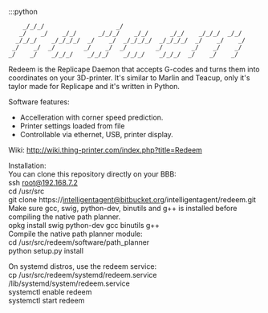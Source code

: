 :::python
                                                                     
        _/_/_/                    _/                                     
       _/    _/    _/_/      _/_/_/    _/_/      _/_/    _/_/_/  _/_/    
      _/_/_/    _/_/_/_/  _/    _/  _/_/_/_/  _/_/_/_/  _/    _/    _/   
     _/    _/  _/        _/    _/  _/        _/        _/    _/    _/    
    _/    _/    _/_/_/    _/_/_/    _/_/_/    _/_/_/  _/    _/    _/     


Redeem is the Replicape Daemon that accepts G-codes and turns them into coordinates on 
your 3D-printer. It's similar to Marlin and Teacup, only it's taylor made for Replicape and it's written in Python. 

Software features:  
- Accelleration with corner speed prediction.  
- Printer settings loaded from file  
- Controllable via ethernet, USB, printer display.   


Wiki: http://wiki.thing-printer.com/index.php?title=Redeem

Installation:  
You can clone this repository directly on your BBB:  
  ssh root@192.168.7.2  
  cd /usr/src  
  git clone https://intelligentagent@bitbucket.org/intelligentagent/redeem.git  
Make sure gcc, swig, python-dev, binutils and g++ is installed before compiling the native path planner.  
  opkg install swig python-dev gcc binutils g++  
Compile the native path planner module:  
  cd /usr/src/redeem/software/path_planner  
  python setup.py install  
  
On systemd distros, use the redeem service:  
  cp /usr/src/redeem/systemd/redeem.service /lib/systemd/system/redeem.service  
  systemctl enable redeem  
  systemctl start redeem  